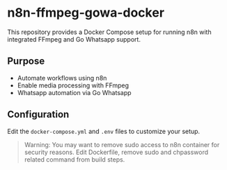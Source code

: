 # n8n-ffmpeg-gowa-docker

This repository provides a Docker Compose setup for running n8n with integrated FFmpeg and Go Whatsapp support.

## Purpose

-   Automate workflows using n8n
-   Enable media processing with FFmpeg
-   Whatsapp automation via Go Whatsapp

## Configuration

Edit the `docker-compose.yml` and `.env` files to customize your setup.

> Warning: You may want to remove sudo access to n8n container for security reasons. Edit Dockerfile, remove sudo and chpassword related command from build steps.
